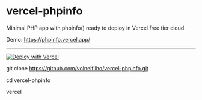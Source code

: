 # vercel-phpinfo
Minimal PHP app with phpinfo() ready to deploy in Vercel free tier cloud.

Demo: https://phpinfo.vercel.app/

---------------------------------------------------------------------

[![Deploy with Vercel](https://vercel.com/button)](https://vercel.com/new/clone?repository-url=https%3A%2F%2Fgithub.com%2Fvolneifilho%2Fvercel-phpinfo)

git clone https://github.com/volneifilho/vercel-phpinfo.git

cd vercel-phpinfo

vercel


